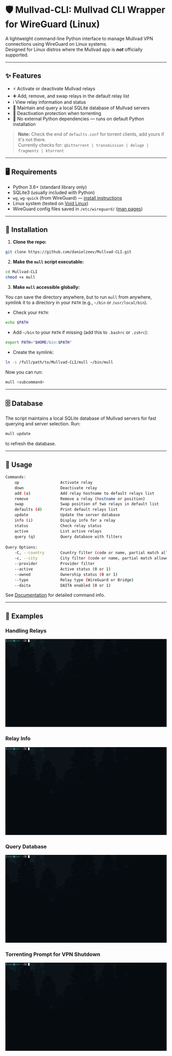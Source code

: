 # 🛡️ Mullvad-CLI: Mullvad CLI Wrapper for WireGuard (Linux)

A lightweight command-line Python interface to manage Mullvad VPN connections using WireGuard on Linux systems.  
Designed for Linux distros where the Mullvad app is **_not_** officially supported.

---

## ✨ Features

- ⚡ Activate or deactivate Mullvad relays  
- ➕ Add, remove, and swap relays in the default relay list  
- ℹ️ View relay information and status  
- 💾 Maintain and query a local SQLite database of Mullvad servers  
- 🛑 Deactivation protection when torrenting  
- 🐍 No external Python dependencies — runs on default Python installation  

> **Note:** Check the end of `defaults.conf` for torrent clients, add yours if it's not there.  
> Currently checks for: `qbittorrent | transmission | deluge | fragments | ktorrent`

---

## 🖥️ Requirements

- Python 3.6+ (standard library only)  
- SQLite3 (usually included with Python)  
- `wg`, `wg-quick` (from WireGuard) — [install instructions](https://www.wireguard.com/install/)  
- Linux system (tested on [Void Linux](https://voidlinux.org/))  
- WireGuard config files saved in `/etc/wireguard/` ([man pages](https://www.man7.org/linux/man-pages/man8/wg-quick.8.html))

---

## 🚀 Installation

1. **Clone the repo:**

```bash
git clone https://github.com/danielzeev/Mullvad-CLI.git
````

2. **Make the `mull` script executable:**

```bash
cd Mullvad-CLI
chmod +x mull
```

3. **Make `mull` accessible globally:**

You can save the directory anywhere, but to run `mull` from anywhere, symlink it to a directory in your `PATH` (e.g., `~/bin` or `/usr/local/bin`).

* Check your `PATH`:

```bash
echo $PATH
```

* Add `~/bin` to your `PATH` if missing (add this to `.bashrc` or `.zshrc`):

```bash
export PATH="$HOME/bin:$PATH"
```

* Create the symlink:

```bash
ln -s /full/path/to/Mullvad-CLI/mull ~/bin/mull
```

Now you can run:

```bash
mull <subcommand>
```

---

## 🗄️ Database

The script maintains a local SQLite database of Mullvad servers for fast querying and server selection.
Run:

```bash
mull update
```

to refresh the database.

---

## 🧰 Usage

```bash
Commands:  
    up                  Activate relay  
    down                Deactivate relay  
    add (a)             Add relay hostname to default relays list  
    remove              Remove a relay (hostname or position)  
    swap                Swap position of two relays in default list  
    defaults (d)        Print default relays list  
    update              Update the server database  
    info (i)            Display info for a relay  
    status              Check relay status  
    active              List active relays  
    query (q)           Query database with filters  

Query Options:  
    -C, --country       Country filter (code or name, partial match allowed)  
    -c, --city          City filter (code or name, partial match allowed)  
    --provider          Provider filter  
    --active            Active status (0 or 1)  
    --owned             Ownership status (0 or 1)  
    --type              Relay type (WireGuard or Bridge)  
    --daita             DAITA enabled (0 or 1)  
```

See [Documentation](documentation.md) for detailed command info.

---

## 🔎 Examples

### Handling Relays

![Handle Relay](assets/handle_relay.gif)

### Relay Info

![Info](assets/info.gif)

### Query Database

![Query](assets/query.gif)

### Torrenting Prompt for VPN Shutdown

![Torrenting](assets/torrenting.gif)

```



